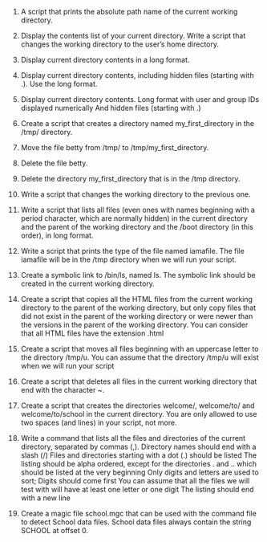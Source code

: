1. A script that prints the absolute path name of the current working directory.

2. Display the contents list of your current directory.
Write a script that changes the working directory to the user’s home directory.

3. Display current directory contents in a long format.

4. Display current directory contents, including hidden files (starting with .). Use the long format.

6. Display current directory contents.
Long format
with user and group IDs displayed numerically
And hidden files (starting with .)

7. Create a script that creates a directory named my_first_directory in the /tmp/ directory.

8. Move the file betty from /tmp/ to /tmp/my_first_directory.

9. Delete the file betty.

10. Delete the directory my_first_directory that is in the /tmp directory.

11. Write a script that changes the working directory to the previous one.

12. Write a script that lists all files (even ones with names beginning with a period character, which are normally hidden) in the current directory and the parent of the working directory and the /boot directory (in this order), in long format.

13. Write a script that prints the type of the file named iamafile. The file iamafile will be in the /tmp directory when we will run your script.

14. Create a symbolic link to /bin/ls, named ls. The symbolic link should be created in the current working directory.

15. Create a script that copies all the HTML files from the current working directory to the parent of the working directory, but only copy files that did not exist in the parent of the working directory or were newer than the versions in the parent of the working directory. You can consider that all HTML files have the extension .html
16. Create a script that moves all files beginning with an uppercase letter to the directory /tmp/u. You can assume that the directory /tmp/u will exist when we will run your script
17. Create a script that deletes all files in the current working directory that end with the character ~.
18. Create a script that creates the directories welcome/, welcome/to/ and welcome/to/school in the current directory. You are only allowed to use two spaces (and lines) in your script, not more.
19. Write a command that lists all the files and directories of the current directory, separated by commas (,). Directory names should end with a slash (/) Files and directories starting with a dot (.) should be listed The listing should be alpha ordered, except for the directories . and .. which should be listed at the very beginning Only digits and letters are used to sort; Digits should come first You can assume that all the files we will test with will have at least one letter or one digit The listing should end with a new line
20. Create a magic file school.mgc that can be used with the command file to detect School data files. School data files always contain the string SCHOOL at offset 0.
